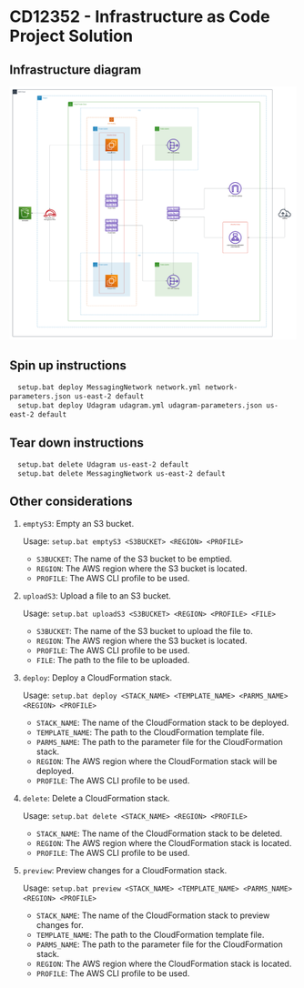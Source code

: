# CD12352 - Infrastructure as Code Project Solution

## Infrastructure diagram
![alt](https://github.com/minhngt62/-cd12352-Deploy-Infrastructure-as-Code-project/blob/main/infrastructure_diagram.png)

## Spin up instructions
```
  setup.bat deploy MessagingNetwork network.yml network-parameters.json us-east-2 default
  setup.bat deploy Udagram udagram.yml udagram-parameters.json us-east-2 default
```

## Tear down instructions
```
  setup.bat delete Udagram us-east-2 default
  setup.bat delete MessagingNetwork us-east-2 default
```

## Other considerations
1. `emptyS3`: Empty an S3 bucket.
  
    Usage: `setup.bat emptyS3 <S3BUCKET> <REGION> <PROFILE>`
  
    - `S3BUCKET`: The name of the S3 bucket to be emptied.
    - `REGION`: The AWS region where the S3 bucket is located.
    - `PROFILE`: The AWS CLI profile to be used.

2. `uploadS3`: Upload a file to an S3 bucket.
    
    Usage: `setup.bat uploadS3 <S3BUCKET> <REGION> <PROFILE> <FILE>`
    
    - `S3BUCKET`: The name of the S3 bucket to upload the file to.
    - `REGION`: The AWS region where the S3 bucket is located.
    - `PROFILE`: The AWS CLI profile to be used.
    - `FILE`: The path to the file to be uploaded.

3. `deploy`: Deploy a CloudFormation stack.
    
    Usage: `setup.bat deploy <STACK_NAME> <TEMPLATE_NAME> <PARMS_NAME> <REGION> <PROFILE>`
    
    - `STACK_NAME`: The name of the CloudFormation stack to be deployed.
    - `TEMPLATE_NAME`: The path to the CloudFormation template file.
    - `PARMS_NAME`: The path to the parameter file for the CloudFormation stack.
    - `REGION`: The AWS region where the CloudFormation stack will be deployed.
    - `PROFILE`: The AWS CLI profile to be used.

4. `delete`: Delete a CloudFormation stack.
    
    Usage: `setup.bat delete <STACK_NAME> <REGION> <PROFILE>`
    
    - `STACK_NAME`: The name of the CloudFormation stack to be deleted.
    - `REGION`: The AWS region where the CloudFormation stack is located.
    - `PROFILE`: The AWS CLI profile to be used.

5. `preview`: Preview changes for a CloudFormation stack.
    
    Usage:   `setup.bat preview <STACK_NAME> <TEMPLATE_NAME> <PARMS_NAME> <REGION> <PROFILE>` 
    
    - `STACK_NAME`: The name of the CloudFormation stack to preview changes for.
    - `TEMPLATE_NAME`: The path to the CloudFormation template file.
    - `PARMS_NAME`: The path to the parameter file for the CloudFormation stack.
    - `REGION`: The AWS region where the CloudFormation stack is located.
    - `PROFILE`: The AWS CLI profile to be used.
